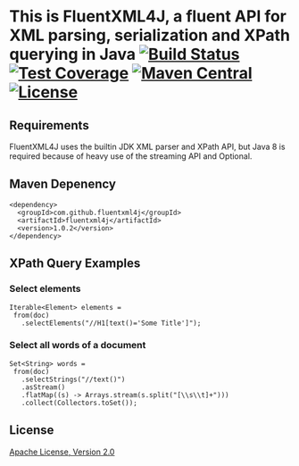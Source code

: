 # This is FluentXML4J, a fluent API for XML parsing, serialization and XPath querying in Java [![Build Status](https://travis-ci.org/fluentxml4j/fluentxml4j.svg?branch=master)](https://travis-ci.org/fluentxml4j/fluentxml4j) [![Test Coverage](https://codecov.io/gh/fluentxml4j/fluentxml4j/branch/master/graph/badge.svg)](https://codecov.io/gh/fluentxml4j/fluentxml4j) [![Maven Central](https://img.shields.io/maven-central/v/com.github.fluentxml4j/fluentxml4j.svg)](https://search.maven.org/#search%7Cga%7C1%7Cfluentxml4j) [![License](https://img.shields.io/badge/License-Apache%202.0-blue.svg)](https://www.apache.org/licenses/LICENSE-2.0.txt)

## Requirements
FluentXML4J uses the builtin JDK XML parser and XPath API, but Java 8 is required because of heavy use
of the streaming API and Optional.

## Maven Depenency

```
<dependency>
  <groupId>com.github.fluentxml4j</groupId>
  <artifactId>fluentxml4j</artifactId>
  <version>1.0.2</version>
</dependency>
```

## XPath Query Examples

### Select elements
```
Iterable<Element> elements = 
 from(doc)
   .selectElements("//H1[text()='Some Title']");
```

### Select all words of a document
```
Set<String> words = 
 from(doc)
   .selectStrings("//text()")
   .asStream()
   .flatMap((s) -> Arrays.stream(s.split("[\\s\\t]+")))
   .collect(Collectors.toSet());
```

## License

[Apache License, Version 2.0](license)
